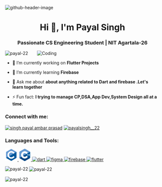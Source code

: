    ![github-header-image](https://github.com/payal-22/payal-22/assets/118951240/69c9ee37-4b71-4bd6-b410-a561aede4b56)

<h1 align="center">Hi 👋, I'm Payal Singh</h1>
<h3 align="center">Passionate CS Engineering Student | NIT Agartala-26</h3>
<img align="right" alt="Coding" width="400" src="https://i.pinimg.com/originals/e7/26/c7/e726c74ac081eed50feee1433d12c998.gif">

<p align="left"> <img src="https://komarev.com/ghpvc/?username=payal-22&label=Profile%20views&color=0e75b6&style=flat" alt="payal-22" /> </p>

- 🔭 I’m currently working on **Flutter Projects**

- 🌱 I’m currently learning **Firebase**

- 💬 Ask me about **about anything related to Dart and firebase .Let's learn together**

- ⚡ Fun fact: **I trying to manage CP,DSA,App Dev,System Design all at a time.**

<h3 align="left">Connect with me:</h3>
<p align="left">
<a href="https://linkedin.com/in/singh payal ambar prasad" target="blank"><img align="center" src="https://raw.githubusercontent.com/rahuldkjain/github-profile-readme-generator/master/src/images/icons/Social/linked-in-alt.svg" alt="singh payal ambar prasad" height="30" width="40" /></a>
<a href="https://instagram.com/payalsingh__22" target="blank"><img align="center" src="https://raw.githubusercontent.com/rahuldkjain/github-profile-readme-generator/master/src/images/icons/Social/instagram.svg" alt="payalsingh__22" height="30" width="40" /></a>
</p>

<h3 align="left">Languages and Tools:</h3>
<p align="left"> <a href="https://www.cprogramming.com/" target="_blank" rel="noreferrer"> <img src="https://raw.githubusercontent.com/devicons/devicon/master/icons/c/c-original.svg" alt="c" width="40" height="40"/> </a> <a href="https://www.w3schools.com/cpp/" target="_blank" rel="noreferrer"> <img src="https://raw.githubusercontent.com/devicons/devicon/master/icons/cplusplus/cplusplus-original.svg" alt="cplusplus" width="40" height="40"/> </a> <a href="https://dart.dev" target="_blank" rel="noreferrer"> <img src="https://www.vectorlogo.zone/logos/dartlang/dartlang-icon.svg" alt="dart" width="40" height="40"/> </a> <a href="https://www.figma.com/" target="_blank" rel="noreferrer"> <img src="https://www.vectorlogo.zone/logos/figma/figma-icon.svg" alt="figma" width="40" height="40"/> </a> <a href="https://firebase.google.com/" target="_blank" rel="noreferrer"> <img src="https://www.vectorlogo.zone/logos/firebase/firebase-icon.svg" alt="firebase" width="40" height="40"/> </a> <a href="https://flutter.dev" target="_blank" rel="noreferrer"> <img src="https://www.vectorlogo.zone/logos/flutterio/flutterio-icon.svg" alt="flutter" width="40" height="40"/> </a> </p>

<p><img align="left" src="https://github-readme-stats.vercel.app/api/top-langs?username=payal-22&show_icons=true&locale=en&layout=compact" alt="payal-22" /></p>

<p>&nbsp;<img align="center" src="https://github-readme-stats.vercel.app/api?username=payal-22&show_icons=true&locale=en" alt="payal-22" /></p>

<p><img align="center" src="https://github-readme-streak-stats.herokuapp.com/?user=payal-22&" alt="payal-22" /></p>
